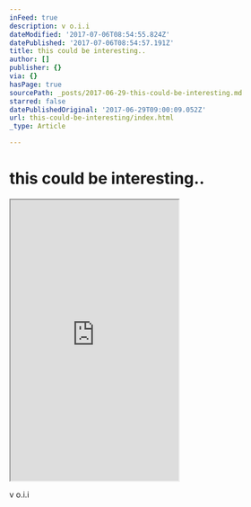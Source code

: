 ```yaml
---
inFeed: true
description: v o.i.i
dateModified: '2017-07-06T08:54:55.824Z'
datePublished: '2017-07-06T08:54:57.191Z'
title: this could be interesting..
author: []
publisher: {}
via: {}
hasPage: true
sourcePath: _posts/2017-06-29-this-could-be-interesting.md
starred: false
datePublishedOriginal: '2017-06-29T09:00:09.052Z'
url: this-could-be-interesting/index.html
_type: Article

---
```

# this could be interesting..

<iframe src="https://the-grid.github.io/ed-userhtml/?g=eJydVNuOmzAQfecrXFbtJtJCSHezF3JRL6qqSlV_YWXwAG6IjWyTJlvtv3cMhpCku6oKDzbjmTMzx2dYaLMvYeUlku3Jb4_gs6Eq5yIm0bz5zKQwQUY3vNzH5PI7NfLyimgqdKBB8WzuPXteKLegStohFMDzwiDC2xbiF2emiMk06gyV1NxwiUkyvgPWGp8CLhjs0K_9NrLqiyghM_1HQtN1rmQtWJDKUqqYqDwZRVf4jl_xoK3LFYnCB-dny85K-SvA1grOGAiXWmF_rsIonOmjJhFSGBDGNXvoRUFJDd_CoPz3s5coMLAzAS15joEpooGaD9gPmujrqNod80u7pJQxLvKY3FuPHo9BKhVtqxFSwOAGNX8CRLzt_B0vF_dT-7Y2xnWFWWKSlDJd_42Ka31ST1zY7RUZWDKZ1trV2WXJpvY9jg3TUmpIjDgjkiZalrU5IjLqClettm5mnWHQ3m1H2IcNME6JThWAIFQwMtrQXdAJ82aGjuMm70G6QzHQ2sj58_AYmR8ksuUcHZ82M_C96UtvOpnOTjq5doZnLHwxcfPoLexE2pXxLeFs6W_2P-jWJ2lJtV76Lq-_wsAFJYWCbOn_pFuKLfPKxFvJ2Sga9_5deT6RIi15unYmxByN_dU7wzeg54sJbQBtzuNEneibhIOUhTGVjicTU0CuOAspn7AnFLVPDAoZzNJ_TEoq1v6qMbsErwNoIxWcA6AHaY7-CcSu5xioR5oQ1NkLIIiRSxygkItMnod_lR8N70iaIEsrzy14UdXqsyUWCSa21KQ2BrcJoKTw5oku7IoHGxB1GC4mFQbrigrSXPnSP0imEXtaK42zU0lufw6De5MViO7aLh7u7m7nxJpQOghmFdNKAHdZLVI7USRRQNeyNo8ye8wU3cBo7Fmd8oyMUJQhjnvz1yBvlqTbj52Sh-ehZYosCcMRxzbMyUGn4kHmvliH1kcir19KsNtP-29s5OQ9DhsywnZQMZNv_5h-M9M95kG4_wvqIJGylqo_ynowXQ" height="500" style=""></iframe>

v o.i.i